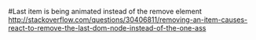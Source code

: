 #Last item is being animated instead of the remove element
http://stackoverflow.com/questions/30406811/removing-an-item-causes-react-to-remove-the-last-dom-node-instead-of-the-one-ass

